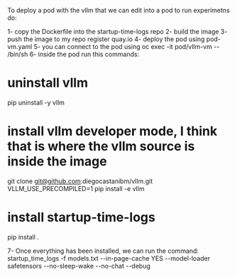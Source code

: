 To deploy a pod with the vllm that we can edit into a pod to run experimetns do:

1- copy the Dockerfile into the startup-time-logs repo
2- build the image
3- push the image to my repo register quay.io
4- deploy the pod using pod-vm.yaml
5- you can connect to the pod using oc exec -it pod/vllm-vm -- /bin/sh
6- inside the pod run this commands:
# uninstall vllm
pip uninstall -y vllm

# install vllm developer mode, I think that is where the vllm source is inside the image
git clone git@github.com:diegocastanibm/vllm.git
VLLM_USE_PRECOMPILED=1 pip install -e vllm

# install startup-time-logs
pip install .

7- Once everything has been installed, we can run the command:
startup_time_logs -f models.txt --in-page-cache YES --model-loader safetensors --no-sleep-wake --no-chat   --debug
